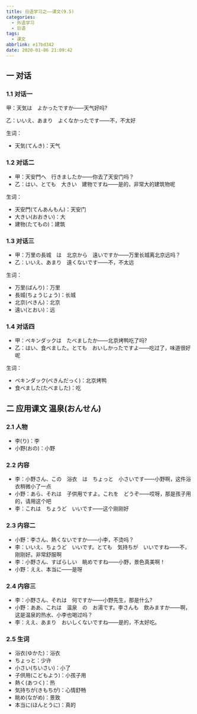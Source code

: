 ```yaml
---
title: 日语学习之——课文(9.5)
categories:
  - 外语学习
  - 日语
tags:
  - 课文
abbrlink: e17bd342
date: 2020-01-06 21:09:42
---
```

## 一 对话

### 1.1 对话一

甲：天気は　よかったですか——天气好吗?

乙：いいえ、あまり　よくなかったです——不，不太好

<!--more-->

生词：  

* 天気(てんき)：天气

### 1.2 对话二

* 甲：天安門へ　行きましたか——你去了天安门吗？
* 乙：はい、とても　大きい　建物ですね——是的，非常大的建筑物呢

生词：  

* 天安門(てんあんもん)：天安门
* 大きい(おおきい)：大
* 建物(たてもの)：建筑

### 1.3 对话三

* 甲：万里の長城　は　北京から　遠いですか——万里长城离北京远吗？
* 乙：いいえ、あまり　遠くないです——不，不太远

生词：  

* 万里(ばんり)：万里
* 長城(ちょうじょう)：长城
* 北京(ぺきん)：北京
* 遠い(とおい)：远

### 1.4 对话四

* 甲：ペキンダックは　たべましたか——北京烤鸭吃了吗?
* 乙：はい、食べました。とても　おいしかったですよ——吃过了，味道很好呢

生词：  

* ペキンダック(ぺきんだっく)：北京烤鸭
* 食べました(たべました)：吃

## 二 应用课文  温泉(おんせん)

### 2.1 人物

* 李(り)：李
* 小野(おの)：小野

### 2.2 内容

* 李：小野さん、この　浴衣　は　ちょっと　小さいです——小野啊，这件浴衣稍微小了一点
* 小野：あら、それは　子供用ですよ。これを　どうぞ——哎呀，那是孩子用的，请用这个吧
* 李：これは　ちょうど　いいです——这个刚刚好

### 2.3 内容二

* 小野：李さん、熱くないですか——小李，不烫吗？
* 李：いいえ、ちょうど　いいです。とても　気持ちが　いいですね——不，刚刚好。非常舒服啊
* 李：小野さん、すばらしい　眺めですね——小野，景色真美啊！
* 小野：ええ、本当に——是呀

### 2.4 内容三

* 李：小野さん、それは　何ですか——小野先生，那是什么?
* 小野：ああ、これは　温泉　の　お湯です。李さんも　飲みますか——啊，这是温泉的热水、小李也喝过吗？
* 李：ええ、あまり　おいしくないですね——是的，不太好吃。

### 2.5 生词

* 浴衣(ゆかた)：浴衣
* ちょっと：少许
* 小さい(ちいさい)：小了
* 子供用(こどもよう)：小孩子用
* 熱く(あつく)：热
* 気持ちが(きもちが)：心情舒畅
* 眺め(ながめ)：景致
* 本当に(ほんとうに)：真的
